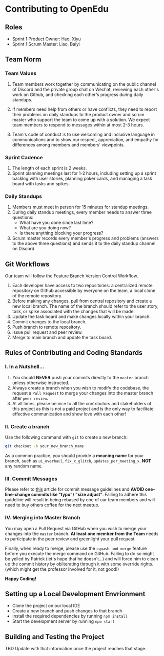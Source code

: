 # Contributing to OpenEdu

## Roles
* Sprint 1 Product Owner: Hao, Xiyu
* Sprint 1 Scrum Master: Liao, Baiyi

## Team Norm
### Team Values
1. Team members work together by communicating on the public channel of Discord and the private group chat on Wechat, reviewing each other's work on Github, and checking each other's progress during daily standups. 

2. If members need help from others or have conflicts, they need to report their problems on daily standups to the product owner and scrum master who support the team to come up with a solution. We expect team members to respond to messages within at most 2-3 hours. 

3. Team's code of conduct is to use welcoming and inclusive language in communications and to show our respect, appreciation, and empathy for differences among members and members' viewpoints.

### Sprint Cadence
1. The length of each sprint is 2 weeks.
2. Sprint planning meetings last for 1-2 hours, including setting up a sprint backlog with user stories, planning poker cards, and managing a task board with tasks and spikes.

### Daily Standups
1. Members must meet in person for 15 minutes for standup meetings.
2. During daily standup meetings, every member needs to answer three questions:
    * What have you done since last time?
    * What are you doing now?
    * Is there anything blocking your progress?
3. Scrum master records every member's progress and problems (answers to the above three questions) and sends it to the daily standup channel on Discord.

## Git Workflows
Our team will follow the Feature Branch Version Control Workflow.
1. Each developer have access to two repositories: a centralized remote repository on Github accessible by everyone on the team, a local clone of the remote repository.
2. Before making any changes, pull from central repository and create a new local branch. The name of the branch should refer to the user story, task, or spike associated with the changes that will be made.
3. Update the task board and make changes locally within your branch. 
4. Commit changes to the local branch.
5. Push branch to remote repository.
6. Issue pull request and peer review.
7. Merge to main branch and update the task board.

## Rules of Contributing and Coding Standards

### I. In a Nutshell...
1. You should **NEVER** push your commits directly to the ``master`` branch unless otherwise instructed.
2. Always create a branch when you wish to modify the codebase, the request a ``Pull Request`` to merge your changes into the master branch after  ``peer review``.
3. At all times, please be nice to all the contributors and stakeholders of this project as this is not a paid project and is the only way to facilitate effective communication and show love with each other!

### II. Create a branch

Use the following command with ``git`` to create a new branch:

```bash
git checkout -b your_new_branch_name
```

As a common practice, you should provide a **meaning name** for your branch, such as ``ui_overhaul``, ``fix_x_glitch``, ``updates_per_meeting_x``. **NOT** any random name.

### III. Commit Messages

Please refer to [this](https://www.alibabacloud.com/blog/597372) article for commit message guidelines and **AVOID one-line-change commits like "typo"/ "size adjust"**. Failing to adhere this guideline will result in being rebased by one of our team members and will need to buy others coffee for the next meetup.

### IV. Merging into Master Branch

You may open a Pull Request via GitHub when you wish to merge your changes into the ``master`` branch. **At least one member from the Team** needs to participate in the peer review and greenlight your pull request.

Finally, when ready to merge, please use the ``squash and merge`` feature before you execute the merge command on GitHub. Failing to do so might be yelled by Patrick (let's hope that he doesn't...) and will force him to clean up the commit history by obliterating through it with some override rights. (which might get the professor involved for it, not good!)

**Happy Coding!**

## Setting up a Local Development Envrionment
* Clone the project on our local IDE
* Create a new branch and push changes to that branch
* Install the required dependencies by running `npm install`
* Start the development server by running `npm start`

## Building and Testing the Project
TBD
Update with that information once the project reaches that stage.



